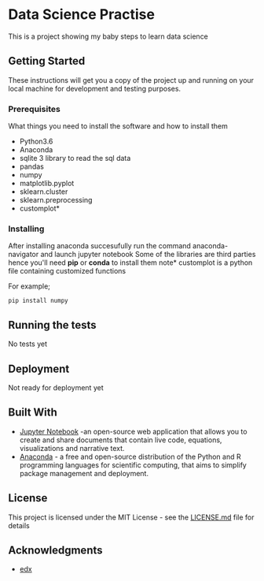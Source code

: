 # Data Science Practise

This is a project showing my baby steps to learn data science

## Getting Started

These instructions will get you a copy of the project up and running on your local machine for development and testing purposes.

### Prerequisites

What things you need to install the software and how to install them

* Python3.6
* Anaconda
* sqlite 3 library to read the sql data
* pandas
* numpy
* matplotlib.pyplot
* sklearn.cluster
* sklearn.preprocessing
* customplot*



### Installing

After installing anaconda succesufully run the command anaconda-navigator and launch jupyter notebook
Some of the libraries are third parties hence you'll need **pip** or **conda** to install them
note* customplot is a python file containing customized functions

For example;

```
pip install numpy
```





## Running the tests

No tests yet



## Deployment
Not ready for deployment yet
## Built With

* [Jupyter Notebook](https://jupyter.org/) -an open-source web application that allows you to create and share documents that contain live code, equations, visualizations and narrative text.
* [Anaconda](https://www.anaconda.com/ ) - a free and open-source distribution of the Python and R programming languages for scientific computing, that aims to simplify package management and deployment.


## License

This project is licensed under the MIT License - see the [LICENSE.md](LICENSE.md) file for details

## Acknowledgments

* [edx](https://www.edx.org/)
